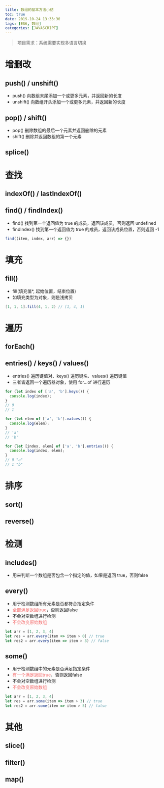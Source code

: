 ```yaml
---
title: 数组的基本方法小结
toc: true
date: 2019-10-24 13:33:30
tags: [ES6, 数组]
categories: [JAVASCRIPT]
---
```


> 项目需求：系统需要实现多语言切换
<!-- more -->
# 增删改
## push() / unshift()
* push() 向数组末尾添加一个或更多元素，并返回新的长度
* unshift() 向数组开头添加一个或更多元素，并返回新的长度

## pop() / shift()
* pop() 删除数组的最后一个元素并返回删除的元素
* shift() 删除并返回数组的第一个元素

## splice()

# 查找
## indexOf() / lastIndexOf()

## find() / findIndex()
* find() 找到第一个返回值为 true 的成员，返回该成员，否则返回 undefined
* findIndex() 找到第一个返回值为 true 的成员，返回该成员位置，否则返回 -1
```js
find((item, index, arr) => {})

```

# 填充
## fill()
* fill(填充值*, 起始位置，结束位置)
* 如填充类型为对象，则是浅拷贝
```js
[1, 1, 1].fill(4, 1, 2) // [1, 4, 1]
```

# 遍历
## forEach()

## entries() / keys() / values()
* entries() 遍历键值对、keys() 遍历键名、values() 遍历键值
* 三者皆返回一个遍历器对象，使用 for...of 进行遍历
```js
for (let index of ['a', 'b'].keys()) {
  console.log(index);
}
// 0
// 1

for (let elem of ['a', 'b'].values()) {
  console.log(elem);
}
// 'a'
// 'b'

for (let [index, elem] of ['a', 'b'].entries()) {
  console.log(index, elem);
}
// 0 "a"
// 1 "b"
```




# 排序
## sort()

## reverse()

# 检测
## includes()
* 用来判断一个数组是否包含一个指定的值，如果是返回 true，否则false

## every()
* 用于检测数组所有元素是否都符合指定条件
* <font color=#F56C6C>全部满足返回true</font>，否则返回false
* 不会对空数组进行检测
* <font color=#F56C6C>不会改变原始数组</font>
```js
let arr = [1, 2, 3, 4]
let res = arr.every(item => item > 0) // true
let res2 = arr.every(item => item > 3) // false
```

## some()
* 用于检测数组中的元素是否满足指定条件
* <font color=#F56C6C>有一个满足返回true</font>，否则返回false
* 不会对空数组进行检测
* <font color=#F56C6C>不会改变原始数组</font>
```js
let arr = [1, 2, 3, 4]
let res = arr.some(item => item > 3) // true
let res2 = arr.some(item => item > 5) // false
```

# 其他
## slice()

## filter()

## map()